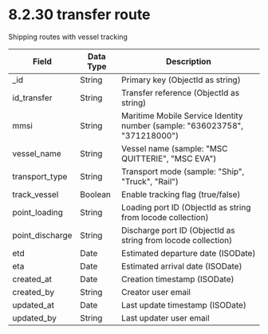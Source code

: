 # 8.2.30 transfer route

Shipping routes with vessel tracking

| Field | Data Type | Description |
|-------|-----------|-------------|
| _id | String | Primary key (ObjectId as string) |
| id_transfer | String | Transfer reference (ObjectId as string) |
| mmsi | String | Maritime Mobile Service Identity number (sample: "636023758", "371218000") |
| vessel_name | String | Vessel name (sample: "MSC QUITTERIE", "MSC EVA") |
| transport_type | String | Transport mode (sample: "Ship", "Truck", "Rail") |
| track_vessel | Boolean | Enable tracking flag (true/false) |
| point_loading | String | Loading port ID (ObjectId as string from locode collection) |
| point_discharge | String | Discharge port ID (ObjectId as string from locode collection) |
| etd | Date | Estimated departure date (ISODate) |
| eta | Date | Estimated arrival date (ISODate) |
| created_at | Date | Creation timestamp (ISODate) |
| created_by | String | Creator user email |
| updated_at | Date | Last update timestamp (ISODate) |
| updated_by | String | Last updater user email |
